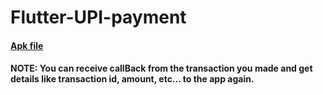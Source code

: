 # Flutter-UPI-payment

#### [Apk file]()

#### NOTE: You can receive callBack from the transaction you made and get details like transaction id, amount, etc... to the app again.
